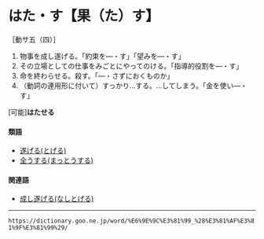 # はた・す【果（た）す】

［動サ五（四）］
1.  物事を成し遂げる。「約束を―・す」「望みを―・す」
2.  その立場としての仕事をみごとにやってのける。「指導的役割を―・す」
3.  命を終わらせる。殺す。「―・さずにおくものか」
4.  （動詞の連用形に付いて）すっかり…する。…してしまう。「金を使い―・す」
    

\[可能\]**はたせる**

#### 類語

-   [遂げる(とげる)](とげる（遂げる）)
-   [全うする(まっとうする)](https://dictionary.goo.ne.jp/word/%E5%85%A8%E3%81%86%E3%81%99%E3%82%8B/#jn-208804)

#### 関連語

-   [成し遂げる(なしとげる)](なしとげる（成し遂げる）)

---
`https://dictionary.goo.ne.jp/word/%E6%9E%9C%E3%81%99_%28%E3%81%AF%E3%81%9F%E3%81%99%29/`